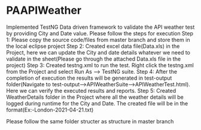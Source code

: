 # PAAPIWeather
Implemented TestNG Data driven framework to validate the API weather test by providing City and Date value.
Please follow the steps for execution
Step 1: Please copy the source code/files from master branch and store them in the local eclipse project
Step 2: Created excel data file(Data.xls) in the Project, here we can update the City and date details whatever we need to validate in the sheet(Please go through the attached Data.xls file in the project)
Step 3: Created testng.xml to run the test. Right click the testng.xml from the Project and select Run As --> TestNG suite.
Step 4: After the completion of execution the results will be generated in test-output folder(Navigate to test-output-->APIWeatherSuite-->APIWeatherTest.html). Here we can verify the executed results and reports.
Step 5: Created WeatherDetails folder in the Project where all the weather details will be logged during runtime for the City and Date. The created file will be in the format(Ex:-London-2021-04-21.txt)

Please follow the same folder structer as structure in master branch
